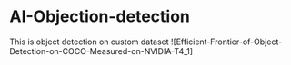 # AI-Objection-detection 
This is object detection on custom dataset
![Efficient-Frontier-of-Object-Detection-on-COCO-Measured-on-NVIDIA-T4_1]
